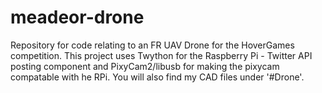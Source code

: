 # meadeor-drone
Repository for code relating to an FR UAV Drone for the HoverGames competition.
This project uses Twython for the Raspberry Pi - Twitter API posting component and PixyCam2/libusb for making the pixycam compatable with he RPi. You will also find my CAD files under '#Drone'.
